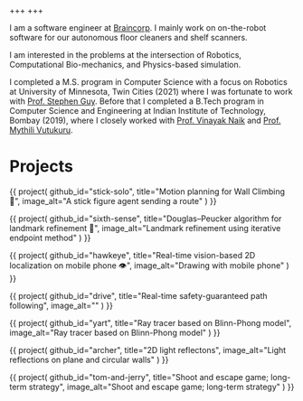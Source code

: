 +++
+++

I am a software engineer at [Braincorp](https://braincorp.com/). I mainly work on on-the-robot software for our autonomous floor cleaners and shelf scanners.

I am interested in the problems at the intersection of Robotics, Computational Bio-mechanics, and Physics-based simulation.

I completed a M.S. program in Computer Science with a focus on Robotics at University of Minnesota, Twin Cities (2021) where I was fortunate to work with [Prof. Stephen Guy](https://www-users.cse.umn.edu/~sjguy/). Before that I completed a B.Tech program in Computer Science and Engineering at Indian Institute of Technology, Bombay (2019), where I closely worked with [Prof. Vinayak Naik](https://www.vinayaknaik.info/) and [Prof. Mythili Vutukuru](https://www.cse.iitb.ac.in/~mythili/).

# Projects

{{ project(
    github_id="stick-solo",
    title="Motion planning for Wall Climbing 🧗",
    image_alt="A stick figure agent sending a route"
) }}

{{ project(
    github_id="sixth-sense",
    title="Douglas–Peucker algorithm for landmark refinement 🚏",
    image_alt="Landmark refinement using iterative endpoint method"
) }}

{{ project(
    github_id="hawkeye",
    title="Real-time vision-based 2D localization on mobile phone 👁️",
    image_alt="Drawing with mobile phone"
) }}

{{ project(
    github_id="drive",
    title="Real-time safety-guaranteed path following",
    image_alt=""
) }}

{{ project(
    github_id="yart",
    title="Ray tracer based on Blinn-Phong model",
    image_alt="Ray tracer based on Blinn-Phong model"
) }}

{{ project(
    github_id="archer",
    title="2D light reflectons",
    image_alt="Light reflections on plane and circular walls"
) }}

{{ project(
    github_id="tom-and-jerry",
    title="Shoot and escape game; long-term strategy",
    image_alt="Shoot and escape game; long-term strategy"
) }}
